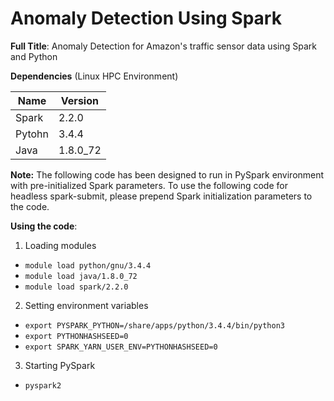 # Anomaly Detection Using Spark
**Full Title**: Anomaly Detection for Amazon's traffic sensor data using Spark and Python

**Dependencies** (Linux HPC Environment)

| Name  	|  Version 	|
|---	|---	|
|  Spark 	| 2.2.0  	|
|  Pytohn 	| 3.4.4  	|
|  Java 	| 1.8.0_72	  	|


**Note:** The following code has been designed to run in PySpark environment with pre-initialized Spark parameters. To use the following code for headless spark-submit, please prepend Spark initialization parameters to the code.

**Using the code**:
1. Loading modules
* `module load python/gnu/3.4.4`
* `module load java/1.8.0_72`
* `module load spark/2.2.0`

2. Setting environment variables
* `export PYSPARK_PYTHON=/share/apps/python/3.4.4/bin/python3`
* `export PYTHONHASHSEED=0`
* `export SPARK_YARN_USER_ENV=PYTHONHASHSEED=0`
3. Starting PySpark
* `pyspark2`
